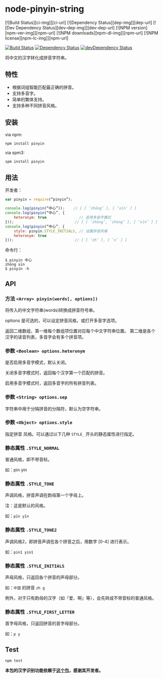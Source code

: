 # node-pinyin-string

[![Build Status][ci-img]][ci-url]
[![Dependency Status][dep-img]][dep-url]
[![Dev Dependency Status][dev-dep-img]][dev-dep-url]
[![NPM version][npm-ver-img]][npm-url]
[![NPM downloads][npm-dl-img]][npm-url]
[![NPM license][npm-lc-img]][npm-url]

[![Build Status](https://travis-ci.org/poppinlp/node-pinyin-string.svg?branch=master)](https://travis-ci.org/poppinlp/node-pinyin-string)
[![Dependency Status](https://david-dm.org/poppinlp/node-pinyin-string.svg)](https://david-dm.org/poppinlp/node-pinyin-string)
[![devDependency Status](https://david-dm.org/poppinlp/node-pinyin-string/dev-status.svg)](https://david-dm.org/poppinlp/node-pinyin-string#info=devDependencies)

将中文的汉字转化成拼音字符串。

## 特性

- 根据词组智能匹配最正确的拼音。
- 支持多音字。
- 简单的繁体支持。
- 支持多种不同拼音风格。

## 安装

via npm:

```shell
npm install pinyin
```

via spm3:

```shell
spm install pinyin
```

## 用法

开发者：

```js
var pinyin = require(“pinyin”);

console.log(pinyin(“中心”));    // [ [ ‘zhōng’ ], [ ‘xīn’ ] ]
console.log(pinyin(“中心”, {
    heteronym: true               // 启用多音字模式
}));                            // [ [ ‘zhōng’, ‘zhòng’ ], [ ‘xīn’ ] ]
console.log(pinyin(“中心”, {
    style: pinyin.STYLE_INITIALS, // 设置拼音风格
    heteronym: true
}));                            // [ [ ‘zh’ ], [ ‘x’ ] ]
```

命令行：

```shell
$ pinyin 中心
zhōng xīn
$ pinyin -h
```

## API

### 方法 `<Array> pinyin(words[, options])`

将传入的中文字符串(words)转换成拼音符号串。

options 是可选的，可以设定拼音风格，或打开多音字选项。

返回二维数组，第一维每个数组项位置对应每个中文字符串位置。 第二维是各个汉字的读音列表，多音字会有多个拼音项。

### 参数 `<Boolean> options.heteronym`

是否启用多音字模式，默认关闭。

关闭多音字模式时，返回每个汉字第一个匹配的拼音。

启用多音字模式时，返回多音字的所有拼音列表。

### 参数 `<String> options.sep`

字符串中用于分隔拼音的分隔符，默认为空字符串。

### 参数 `<Object> options.style`

指定拼音 风格。可以通过以下几种 `STYLE_` 开头的静态属性进行指定。

### 静态属性 `.STYLE_NORMAL`

普通风格，即不带音标。

如：pin yin

### 静态属性 `.STYLE_TONE`

声调风格，拼音声调在韵母第一个字母上。

注：这是默认的风格。

如：`pīn yīn`

### 静态属性 `.STYLE_TONE2`

声调风格2，即拼音声调在各个拼音之后，用数字 [0-4] 进行表示。

如：`pin1 yin1`

### 静态属性 `.STYLE_INITIALS`

声母风格，只返回各个拼音的声母部分。

如：`中国` 的拼音 `zh g`

例外，对于只有韵母的汉字（如『爱、啊』等），会先转成不带音标的普通风格。

### 静态属性 `.STYLE_FIRST_LETTER`

首字母风格，只返回拼音的首字母部分。

如：`p y`

## Test

```shell
npm test
```

__本包的汉字识别功能依赖于[这个包](http://spmjs.io/docs/pinyin/)，感谢其开发者。__
